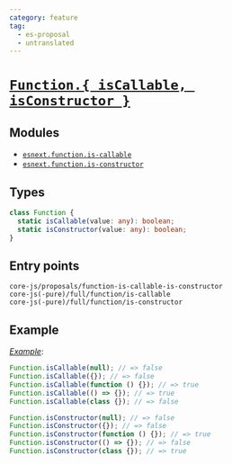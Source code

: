 ```yaml
---
category: feature
tag:
  - es-proposal
  - untranslated
---
```


# [`Function.{ isCallable, isConstructor }`](https://github.com/caitp/TC39-Proposals/blob/trunk/tc39-reflect-isconstructor-iscallable.md)

## Modules

- [`esnext.function.is-callable`](https://github.com/zloirock/core-js/blob/master/packages/core-js/modules/esnext.function.is-callable.js)
- [`esnext.function.is-constructor`](https://github.com/zloirock/core-js/blob/master/packages/core-js/modules/esnext.function.is-constructor.js)

## Types

```ts
class Function {
  static isCallable(value: any): boolean;
  static isConstructor(value: any): boolean;
}
```

## Entry points

```
core-js/proposals/function-is-callable-is-constructor
core-js(-pure)/full/function/is-callable
core-js(-pure)/full/function/is-constructor
```

## Example

[_Example_](https://is.gd/Kof1he):

```js
Function.isCallable(null); // => false
Function.isCallable({}); // => false
Function.isCallable(function () {}); // => true
Function.isCallable(() => {}); // => true
Function.isCallable(class {}); // => false

Function.isConstructor(null); // => false
Function.isConstructor({}); // => false
Function.isConstructor(function () {}); // => true
Function.isConstructor(() => {}); // => false
Function.isConstructor(class {}); // => true
```
